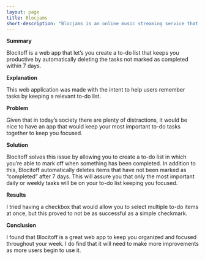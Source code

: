 ```yaml
---
layout: page
title: Blocjams
short-description: "Blocjams is an online music streaming service that offers free music streaming."
---
```

**Summary**

Blocitoff is a web app that let’s you create a to-do list that keeps you productive by automatically deleting the tasks not marked as completed within 7 days.  


**Explanation**

This web application was made with the intent to help users remember tasks by keeping a relevant to-do list.

**Problem**

Given that in today’s society there are plenty of distractions, it would be nice to have an app that would keep your most important to-do tasks together to keep you focused.

**Solution**

Blocitoff solves this issue by allowing you to create a to-do list in which you’re able to mark off when something has been completed. In addition to this, Blocitoff automatically deletes items that have not been marked as “completed” after 7 days. This will assure you that only the most important daily or weekly tasks will be on your to-do list keeping you focused.

**Results**

I tried having a checkbox that would allow you to select multiple to-do items at once, but this proved to not be as successful as a simple checkmark. 

**Conclusion**

I found that Blocitoff is a great web app to keep you organized and focused throughout your week. I do find that it will need to make more improvements as more users begin to use it.

